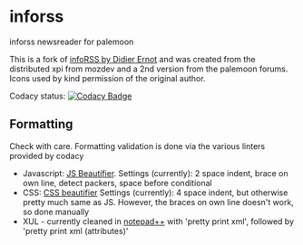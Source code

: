 # inforss

inforss newsreader for palemoon

This is a fork of [infoRSS by Didier Ernot](http://inforss.mozdev.org/index.html) and was created from the distributed xpi from mozdev and a 2nd version from the palemoon forums. Icons used by kind permission of the original author.

Codacy status: [![Codacy Badge](https://api.codacy.com/project/badge/Grade/f53b72b001a64359a9ee475049d5e7c9)](https://app.codacy.com/app/ThosRTanner/inforss?utm_source=github.com&utm_medium=referral&utm_content=ThosRTanner/inforss&utm_campaign=Badge_Grade_Settings)

## Formatting

Check with care. Formatting validation is done via the various linters provided by codacy

* Javascript: [JS Beautifier](http://jsbeautifier.org/). Settings (currently): 2 space indent, brace on own line, detect packers, space before conditional
* CSS: [CSS beautifier](http://www.cleancss.com/css-beautify/) Settings (currently): 4 space indent, but otherwise pretty much same as JS.
However, the braces on own line doesn't work, so done manually
* XUL - currently cleaned in [notepad++](https://notepad-plus-plus.org/) with 'pretty print xml', followed by 'pretty print xml (attributes)'

